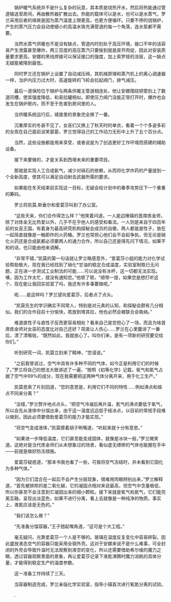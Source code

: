 　　锅炉暖气系统并不是什么复杂的玩意，其本质是烧热开水，然后将热能通过管道输送至房间，再由散热器扩散出去。热能的载体可以是水，也可以是水蒸气，罗兰采用后者的缘故是因为蒸汽温度上限更高，也更方便循环。只要不停的烧锅炉，产生的蒸汽压力会自动使细小的高温水珠充满管道的每一个角落，连水泵都不需要。

　　当然水蒸气供暖也不是没有缺点，管道内时刻处于高压环境，接口不牢的话容易产生泄露甚至爆炸，两三百度的高压蒸汽只要挨到就是皮开肉绽，因此对安装质量要求更高。安娜的黑线焊接可以保证接口的强度，加上索罗娅的涂层，这一缺点无疑能被降到最低。

　　同时罗兰还在锅炉上设置了自动减压阀，其机械原理和蒸汽机上的离心调速器一样，当炉内压力过大时，高速旋转的飞轮会拉起阀门，排气减压。

　　最后一道保险位于锅炉与两条供暖主管道相连处，他让安娜围绕铜管刻上了数道凹槽，使其强度降低，和易拉罐相似。即使压力阀门没能正常打开时，爆炸也会发生在锅炉房内，而不至于危害到房间里的人。

　　当供暖系统运行后，城堡里的景象完全换了一番。

　　沉重厚实的冬装不见了，女巫们又换上了秋天时的单衣，看着一个个多姿多彩的女孩在自己面前谈笑晏晏，罗兰觉得自己的工作动力无形中上升了五个百分点。

　　当然，这些设施都是用来享受，或者说是为了创造更好工作环境而搭建的辅助设备。

　　接下来要做的，才是关系到西境未来的重要项目。

　　那就是实现人工合成氨气，减少对硝石的依赖，从而将化学炸药的产量提到一个全新高度，使其可以满足自动射击武器所需的要求。

　　如果能在冬天结束前实现这一目标，无疑会给计划中的春季攻势压下一个重重的筹码。

　　罗兰将凯莫.斯垂尔和爱葛莎叫到了办公室。

　　“这些天来，你们合作得怎么样？”他笑着问道。一人是边陲镇的首席炼金师，除了对炼金无比热爱以外，几乎不在乎他人的感受和看法。一人则是来自于四百年前的女巫王国，有着身为最高研究机构探秘会成员的自傲，两人都是直性子，放在一起简直就像是一触即炸的火药桶。罗兰也常担心他们会不会起争执，但无论是硝化火药还是合成氨都必须要两人的通力合作，所以自己还是得先问下情况，如果不和的话，也只能由他来调解。

　　“非常不错，”凯莫的第一句话就让罗兰略感意外，“爱葛莎小姐的能力对化学试验帮助极大，现在我已经找到了硝化*甘油的稳定合成温度，实验室制取已无问题，正在进一步测试工业制法的可能……可以说没有冰杯，这一切都无法实现。噢，因为工作太忙，就没有通知您。”他顿了顿，“顺带一提，如果您是想打听这个，现在能让我回实验室了吗，我还有许多事要做呢。”

　　呃……是这样吗？罗兰望向爱葛莎，后者点了点头。

　　“凯莫先生的学识确实不同常人，特别是对元素的认知，和探秘会颇有几分相似。我们的合作目前十分愉快，若放到塔其拉，他也必然会被联合会吸纳。”

　　难道直性子与直性子反而更容易相处？看来自己是空担心了一场，而且为啥首席炼金师对女巫的态度比对自己还好？简直让人伤心……罗兰在心里腹诽了一番后，清了清喉咙，“既然如此，我就放心了。叫你们来，是有一项新的研究要交给你们。”

　　听到研究一词，凯莫立刻来了精神，“您请说。”

　　“之前我曾说过，空气中具有许多种不同的气体，如今正是利用它们的时候了。”罗兰将自己的想法大致讲述了一遍，“按照《初等化学》记载，氧气和氮气占据了空气中99%的成分，现在我需要把这两种气体分离开来，用于化工生产。”

　　凯莫思索了片刻回道，“您的意思是，利用它们不同的特性……例如沸点和熔点不同来分离？”

　　“没错，”罗兰赞许地点点头，“把空气冷凝后再升温，氮气的沸点要低于氧气，所以会先从液体中分馏出来，由于这一温度远远低于结冰点，以目前的常规手段难以做到，因此必须要借助爱葛莎的能力才能实现。”

　　“将空气变成液体，”凯莫摸着胡子咧嘴道，“听起来就十分有意思。”

　　“如果进一步降低温度，它们甚至能变成固体，就像是冰块一般，”罗兰微笑道。这绝对是当代炼金师们从未想象过的场景，看似虚无缥缈的气体也能握在手中——前提是做好防冻措施。

　　爱葛莎疑惑道，“那本书我也看了一些，可我将空气冻结时，并未看到它固化为多种气体。”

　　“因为它们混合在一起后不会产生分层现象，很难用肉眼辨别出来，”罗兰解释道，“首先被排除的是二氧化碳，它的凝固点相对来说最高，但空气中含量极低，所以你甚至不会注意到它凝固出来的细小颗粒。接下来就是氧气和氮气，它们能完美互融，呈现出淡蓝色，如果不进行分离，看上去就像是一种纯净的物质。事实上，液氮应该是无色的。”

　　“我们该怎么做？”

　　“先准备分馏容器，”王子翘起嘴角道，“这可是个大工程。”

　　毫无疑问，光靠爱葛莎一个人是不够的。玻璃在温度反复变化中容易碎裂，因此盛放液态空气的容器只能采用全钢外壳。这对于安娜来说不是什么难事，可全封闭的外壳会导致升温时无法观察到液空的变化，所以还需要借助希尔维的魔力之眼，透过容器观察里面的景象，再让爱葛莎记录下液氮沸腾时魔力消耗的具体分量，才能得到稳定生产的温度参数。

　　这一准备工作持续了三天。

　　当容器制造完成，罗兰亲临化学实验室，指导小镇首次进行氧氮分离的试验。

　　.
